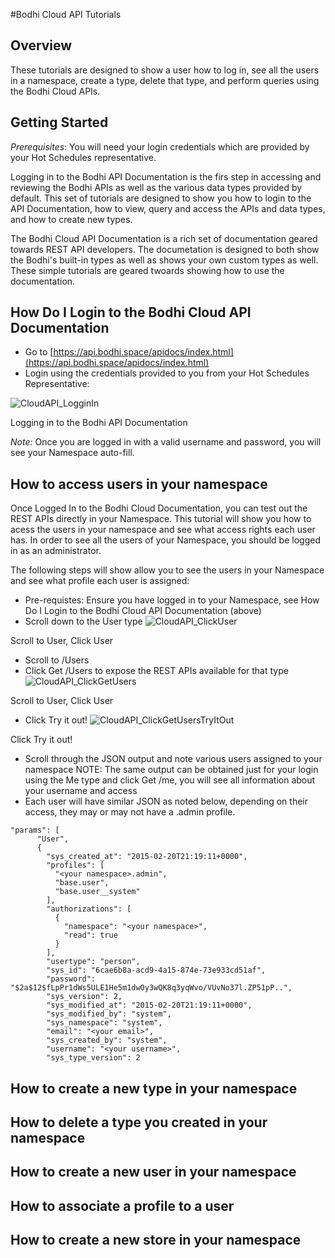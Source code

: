 #Bodhi Cloud API Tutorials

## Overview

These tutorials are designed to show a user how to log in, see all the users in a namespace, create a type, delete that type, and perform queries using the Bodhi Cloud APIs.  

## Getting Started
*Prerequisites*: You will need your login credentials which are provided by your Hot Schedules representative.  

Logging in to the Bodhi API Documentation is the firs step in accessing and reviewing the Bodhi APIs as well as the various data types provided by default.  This set of tutorials are designed to show you how to login to the API Documentation, how to view, query and access the APIs and data types, and how to create new types.

The Bodhi Cloud API Documentation is a rich set of documentation geared towards REST API developers. The documetation is designed to both show the Bodhi's built-in types as well as shows your own custom types as well.  These simple tutorials are geared twoards showing how to use the documentation.  

## How Do I Login to the Bodhi Cloud API Documentation

* Go to [https://api.bodhi.space/apidocs/index.html](https://api.bodhi.space/apidocs/index.html)
* Login using the credentials provided to you from your Hot Schedules Representative:

![CloudAPI_LogginIn](/images/CloudAPI_LoggingIn.png?raw=true "Logging in to the Bodhi API Documentation")

Logging in to the Bodhi API Documentation

*Note:* Once you are logged in with a valid username and password, you will see your Namespace auto-fill. 

## How to access users in your namespace

Once Logged In to the Bodhi Cloud Documentation, you can test out the REST APIs directly in your Namespace.  This tutorial will show you how to acess the users in your namespace and see what access rights each user has.  In order to see all the users of your Namespace, you should be logged in as an administrator.  

The following steps will show allow you to see the users in your Namespace and see what profile each user is assigned:
* Pre-requistes: Ensure you have logged in to your Namespace, see How Do I Login to the Bodhi Cloud API Documentation (above)
* Scroll down to the User type 
![CloudAPI_ClickUser](/images/CloudAPI_ClickUser.png?raw=true "Scroll to User, Click User")

Scroll to User, Click User

* Scroll to /Users
* Click Get /Users to expose the REST APIs available for that type
![CloudAPI_ClickGetUsers](/images/CloudAPI_ClickGetUsers.png?raw=true "Click GET /User")

Scroll to User, Click User

* Click Try it out!
![CloudAPI_ClickGetUsersTryItOut](/images/CloudAPI_ClickUsersTryItOut.png?raw=true "Click Try it out!")

Click Try it out!

* Scroll through the JSON output and note various users assigned to your namespace NOTE: The same output can be obtained just for your login using the Me type and click Get /me, you will see all information about your username and access
* Each user will have similar JSON as noted below, depending on their access, they may or may not have a <namespace>.admin profile.
```
"params": [
      "User",
      {
        "sys_created_at": "2015-02-20T21:19:11+0000",
        "profiles": [
          "<your namespace>.admin",
          "base.user",
          "base.user__system"
        ],
        "authorizations": [
          {
            "namespace": "<your namespace>",
            "read": true
          }
        ],
        "usertype": "person",
        "sys_id": "6cae6b8a-acd9-4a15-874e-73e933cd51af",
        "password": "$2a$12$fLpPr1dWs5ULE1He5m1dwOy3wQK8q3yqWvo/VUvNo37l.ZP51pP..",
        "sys_version": 2,
        "sys_modified_at": "2015-02-20T21:19:11+0000",
        "sys_modified_by": "system",
        "sys_namespace": "system",
        "email": "<your email>",
        "sys_created_by": "system",
        "username": "<your username>",
        "sys_type_version": 2
```

## How to create a new type in your namespace

## How to delete a type you created in your namespace

## How to create a new user in your namespace

## How to associate a profile to a user

## How to create a new store in your namespace
